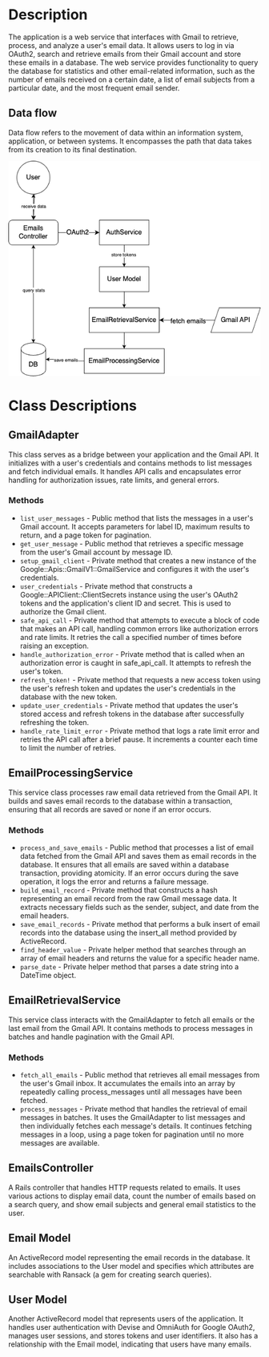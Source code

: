 # Description
The application is a web service that interfaces with Gmail to retrieve, process, and analyze a user's email data. It allows users to log in via OAuth2, search and retrieve emails from their Gmail account and store these emails in a database. The web service provides functionality to query the database for statistics and other email-related information, such as the number of emails received on a certain date, a list of email subjects from a particular date, and the most frequent email sender.

## Data flow
Data flow refers to the movement of data within an information system, application, or between systems. It encompasses the path that data takes from its creation to its final destination.

![data_flow.drawio.png](data_flow.drawio.png)

# Class Descriptions

## GmailAdapter
This class serves as a bridge between your application and the Gmail API. It initializes with a user's credentials and contains methods to list messages and fetch individual emails. It handles API calls and encapsulates error handling for authorization issues, rate limits, and general errors.
### Methods
- `list_user_messages` - Public method that lists the messages in a user's Gmail account. It accepts parameters for label ID, maximum results to return, and a page token for pagination.
- `get_user_message` - Public method that retrieves a specific message from the user's Gmail account by message ID. 
- `setup_gmail_client` - Private method that creates a new instance of the Google::Apis::GmailV1::GmailService and configures it with the user's credentials.
- `user_credentials` - Private method that constructs a Google::APIClient::ClientSecrets instance using the user's OAuth2 tokens and the application's client ID and secret. This is used to authorize the Gmail client.
- `safe_api_call` - Private method that attempts to execute a block of code that makes an API call, handling common errors like authorization errors and rate limits. It retries the call a specified number of times before raising an exception.
- `handle_authorization_error` - Private method that is called when an authorization error is caught in safe_api_call. It attempts to refresh the user's token.
- `refresh_token!` - Private method that requests a new access token using the user's refresh token and updates the user's credentials in the database with the new token.
- `update_user_credentials` - Private method that updates the user's stored access and refresh tokens in the database after successfully refreshing the token.
- `handle_rate_limit_error` - Private method that logs a rate limit error and retries the API call after a brief pause. It increments a counter each time to limit the number of retries.

## EmailProcessingService
This service class processes raw email data retrieved from the Gmail API. It builds and saves email records to the database within a transaction, ensuring that all records are saved or none if an error occurs.
### Methods
- `process_and_save_emails` - Public method that processes a list of email data fetched from the Gmail API and saves them as email records in the database. It ensures that all emails are saved within a database transaction, providing atomicity. If an error occurs during the save operation, it logs the error and returns a failure message.
- `build_email_record` - Private method that constructs a hash representing an email record from the raw Gmail message data. It extracts necessary fields such as the sender, subject, and date from the email headers.
- `save_email_records` - Private method that performs a bulk insert of email records into the database using the insert_all method provided by ActiveRecord.
- `find_header_value` - Private helper method that searches through an array of email headers and returns the value for a specific header name.
- `parse_date` - Private helper method that parses a date string into a DateTime object.

## EmailRetrievalService
This service class interacts with the GmailAdapter to fetch all emails or the last email from the Gmail API. It contains methods to process messages in batches and handle pagination with the Gmail API.
### Methods
- `fetch_all_emails` - Public method that retrieves all email messages from the user's Gmail inbox. It accumulates the emails into an array by repeatedly calling process_messages until all messages have been fetched.
- `process_messages` - Private method that handles the retrieval of email messages in batches. It uses the GmailAdapter to list messages and then individually fetches each message's details. It continues fetching messages in a loop, using a page token for pagination until no more messages are available.

## EmailsController
A Rails controller that handles HTTP requests related to emails. It uses various actions to display email data, count the number of emails based on a search query, and show email subjects and general email statistics to the user.

## Email Model
An ActiveRecord model representing the email records in the database. It includes associations to the User model and specifies which attributes are searchable with Ransack (a gem for creating search queries).

## User Model
Another ActiveRecord model that represents users of the application. It handles user authentication with Devise and OmniAuth for Google OAuth2, manages user sessions, and stores tokens and user identifiers. It also has a relationship with the Email model, indicating that users have many emails.
